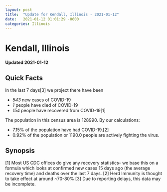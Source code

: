 ```yaml
---
layout: post
title:  "Update for Kendall, Illinois - 2021-01-12"
date:   2021-01-12 01:01:29 -0600
categories: Illinois
---
```


# Kendall, Illinois
#### Updated 2021-01-12

## Quick Facts

In the last 7 days[3] we project there have been
- *543* new cases of COVID-19
- *1* people have died of COVID-19
- *154* people have recovered from COVID-19[1]

The population in this census area is 128990. By our calculations:
- 7.15% of the population have had COVID-19.[2]
- 0.92% of the population or 1190.0 people are actively fighting the virus.

## Synopsis




[1] Most US CDC offices do give any recovery statistics- we base this on a formula which looks at confirmed new cases
15 days ago (the average recovery time) and deaths over the last 7 days.
[2] Herd Immunity is thought to take effect at around ~70-80%
[3] Due to reporting delays, this data may be incomplete. 
    